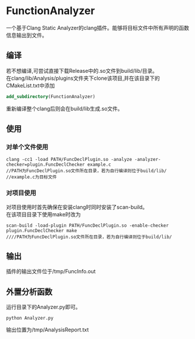 # FunctionAnalyzer  
一个基于Clang Static Analyzer的clang插件。能够将目标文件中所有声明的函数信息输出到文件。
## 编译  
若不想编译,可尝试直接下载Release中的.so文件到build/lib/目录。  
在clang/lib/Analysis/plugins文件夹下clone该项目,并在该目录下的CMakeList.txt中添加
```cmake  
add_subdirectory(FunctionAnalyzer)
```  
重新编译整个clang后则会在build/lib生成.so文件。  
## 使用  
### 对单个文件使用
```shell script
clang -cc1 -load PATH/FuncDeclPlugin.so -analyze -analyzer-checker=plugin.FuncDeclChecker example.c
//PATH为FuncDeclPlugin.so文件所在目录，若为自行编译则位于build/lib/
//example.c为目标文件
```
### 对项目使用  
对项目使用时首先确保在安装clang时同时安装了scan-build。  
在该项目目录下使用make时改为
```shell script
scan-build -load-plugin PATH/FuncDeclPlugin.so -enable-checker plugin.FuncDeclChecker make
////PATH为FuncDeclPlugin.so文件所在目录，若为自行编译则位于build/lib/
```
## 输出
插件的输出文件位于/tmp/FuncInfo.out  
## 外置分析函数
运行目录下的Analyzer.py即可。
```shell script
python Analyzer.py
```
输出位置为/tmp/AnalysisReport.txt
